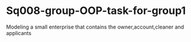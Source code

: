 # Sq008-group-OOP-task-for-group1
Modeling a small enterprise that contains the owner,account,cleaner and applicants

